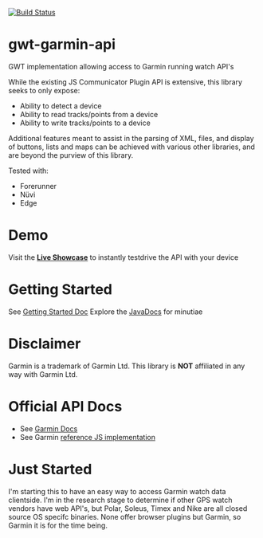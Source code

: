 [![Build Status](https://buildhive.cloudbees.com/job/lauflabs/job/gwt-garmin-api/badge/icon)](https://buildhive.cloudbees.com/job/lauflabs/job/gwt-garmin-api/)

gwt-garmin-api
==============

GWT implementation allowing access to Garmin running watch API's

While the existing JS Communicator Plugin API is extensive, this library seeks to only expose:
* Ability to detect a device
* Ability to read tracks/points from a device
* Ability to write tracks/points to a device

Additional features meant to assist in the parsing of XML, files, and display of buttons, lists and maps can be achieved with various other libraries, and are beyond the purview of this library.

Tested with:
* Forerunner
* Nüvi
* Edge

Demo
====
Visit the **[Live Showcase](http://lauflabs.github.com/gwt-garmin-api/showcase/)** to instantly testdrive the API with your device


Getting Started
===============
See [Getting Started Doc](https://github.com/lauflabs/gwt-garmin-api/wiki/Getting-Started)
Explore the [JavaDocs](http://lauflabs.github.com/gwt-garmin-api/javadoc/snapshot/) for minutiae

Disclaimer
==========

Garmin is a trademark of Garmin Ltd. This library is **NOT** affiliated in any way with Garmin Ltd.

Official API Docs
=================
* See [Garmin Docs](http://developer.garmin.com/web/communicator-api/documentation/)
* See Garmin [reference JS implementation](http://developer.garmin.com/web/communicator-api/documentation/symbols/src/)


Just Started
============

I'm starting this to have an easy way to access Garmin watch data clientside. I'm in the research stage to determine if other GPS watch vendors have web API's, but Polar, Soleus, Timex and Nike are all closed source OS specifc binaries. None offer browser plugins but Garmin, so Garmin it is for the time being.
